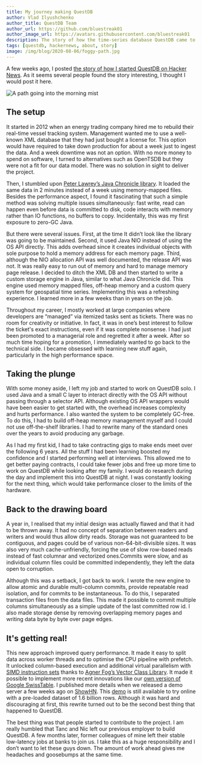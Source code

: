 ```yaml
---
title: My journey making QuestDB
author: Vlad Ilyushchenko
author_title: QuestDB Team
author_url: https://github.com/bluestreak01
author_image_url: https://avatars.githubusercontent.com/bluestreak01
description: The story of how the time-series database QuestDB came to life
tags: [questdb, hackernews, about, story]
image: /img/blog/2020-08-06/foggy-path.jpg
---
```



A few weeks ago, I posted [the story of how I started QuestDB on Hacker News](https://news.ycombinator.com/item?id=23975807). 
As it seems several people found the story interesting, I thought I would post it here. 

<img
    className="banner"
    alt="A path going into the morning mist"
    src="/img/blog/2020-08-06/foggyPath.jpg"
/>

<!-- truncate -->

## The setup
It started in 2012 when an energy trading company hired me to rebuild their real-time vessel tracking system. Management wanted me to use a well-known XML database that they had just bought a license for. This option would have required to take down production for about a week just to ingest the data. And a week downtime was not an option. With no more money to spend on software, I turned to alternatives such as OpenTSDB but they were not a fit for our data model. There was no solution in sight to deliver the project.

Then, I stumbled upon [Peter Lawrey’s Java Chronicle library](https://github.com/peter-lawrey/Java-Chronicle). It loaded the same data in 2 minutes instead of a week using memory-mapped files. Besides the performance aspect, I found it fascinating that such a simple method was solving multiple issues simultaneously: fast write, read can happen even before data is committed to disk, code interacts with memory rather than IO functions, no buffers to copy. Incidentally, this was my first exposure to zero-GC Java.

But there were several issues. First, at the time It didn’t look like the library was going to be maintained. Second, it used Java NIO instead of using the OS API directly. This adds overhead since it creates individual objects with sole purpose to hold a memory address for each memory page. Third, although the NIO allocation API was well documented, the release API was not. It was really easy to run out of memory and hard to manage memory page release. I decided to ditch the XML DB and then started to write a custom storage engine in Java, similar to what Java Chronicle did. This engine used memory mapped files, off-heap memory and a custom query system for geospatial time series. Implementing this was a refreshing experience. I learned more in a few weeks than in years on the job.

Throughout my career, I mostly worked at large companies where developers are “managed” via itemized tasks sent as tickets. There was no room for creativity or initiative. In fact, it was in one’s best interest to follow the ticket's exact instructions, even if it was complete nonsense. I had just been promoted to a managerial role and regretted it after a week. After so much time hoping for a promotion, I immediately wanted to go back to the technical side. I became obsessed with learning new stuff again, particularly in the high performance space.

## Taking the plunge
With some money aside, I left my job and started to work on QuestDB solo. I used Java and a small C layer to interact directly with the OS API without passing through a selector API. Although existing OS API wrappers would have been easier to get started with, the overhead increases complexity and hurts performance. I also wanted the system to be completely GC-free. To do this, I had to build off-heap memory management myself and I could not use off-the-shelf libraries. I had to rewrite many of the standard ones over the years to avoid producing any garbage.

As I had my first kid, I had to take contracting gigs to make ends meet over the following 6 years. All the stuff I had been learning boosted my confidence and I started performing well at interviews. This allowed me to get better paying contracts, I could take fewer jobs and free up more time to work on QuestDB while looking after my family. I would do research during the day and implement this into QuestDB at night. I was constantly looking for the next thing, which would take performance closer to the limits of the hardware.

## Back to the drawing board
A year in, I realised that my initial design was actually flawed and that it had to be thrown away. It had no concept of separation between readers and writers and would thus allow dirty reads. Storage was not guaranteed to be contiguous, and pages could be of various non-64-bit-divisible sizes. It was also very much cache-unfriendly, forcing the use of slow row-based reads instead of fast columnar and vectorized ones.Commits were slow, and as individual column files could be committed independently, they left the data open to corruption.

Although this was a setback, I got back to work. I wrote the new engine to allow atomic and durable multi-column commits, provide repeatable read isolation, and for commits to be instantaneous. To do this, I separated transaction files from the data files. This made it possible to commit multiple columns simultaneously as a simple update of the last committed row id. I also made storage dense by removing overlapping memory pages and writing data byte by byte over page edges.

## It's getting real!
This new approach improved query performance. It made it easy to split data across worker threads and to optimise the CPU pipeline with prefetch. It unlocked column-based execution and additional virtual parallelism with [SIMD instruction sets](https://news.ycombinator.com/item?id=22803504) thanks to [Agner Fog’s Vector Class Library](https://www.agner.org/optimize/vectorclass.pdf). It made it possible to implement more recent innovations like our [own version of Google SwissTable](https://github.com/questdb/questdb/blob/master/core/src/main/c/share/rosti.h). I published more details when we released a demo server a few weeks ago on [ShowHN](https://news.ycombinator.com/item?id=23616878). This [demo](http://try.questdb.io:9000/) is still available to try online with a pre-loaded dataset of 1.6 billion rows. Although it was hard and discouraging at first, this rewrite turned out to be the second best thing that happened to QuestDB.

The best thing was that people started to contribute to the project. I am really humbled that Tanc and Nic left our previous employer to build QuestDB. A few months later, former colleagues of mine left their stable low-latency jobs at banks to join us. I take this as a huge responsibility and I don’t want to let these guys down. The amount of work ahead gives me headaches and goosebumps at the same time.

